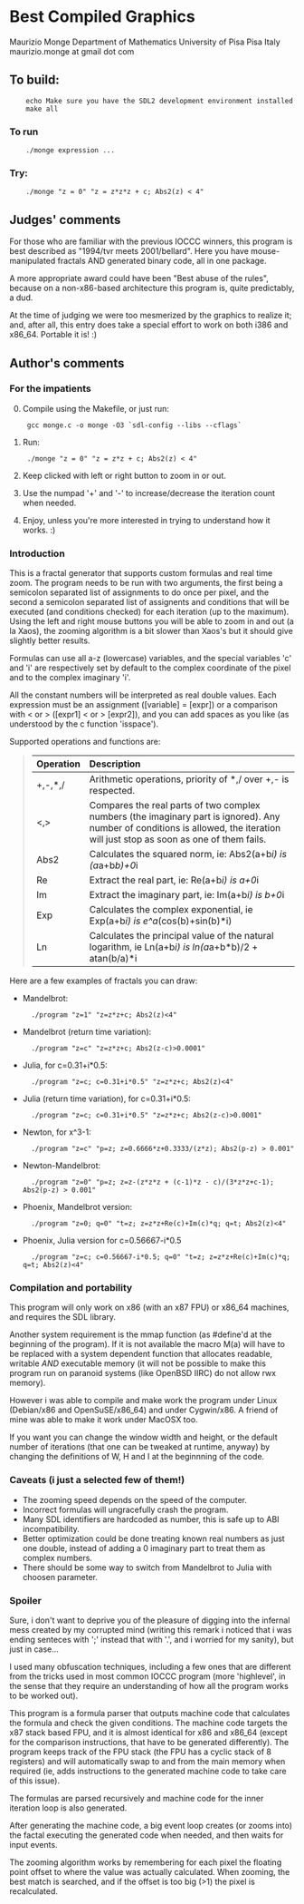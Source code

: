 # Best Compiled Graphics

Maurizio Monge
Department of Mathematics
University of Pisa
Pisa
Italy
maurizio.monge at gmail dot com


## To build:

        echo Make sure you have the SDL2 development environment installed
        make all

### To run

        ./monge expression ...

### Try:

        ./monge "z = 0" "z = z*z*z + c; Abs2(z) < 4"

## Judges' comments

For those who are familiar with the previous IOCCC winners, this program
is best described as "1994/tvr meets 2001/bellard". Here you have
mouse-manipulated fractals AND generated binary code, all in one package.

A more appropriate award could have been "Best abuse of the
rules", because on a non-x86-based architecture this program
is, quite predictably, a dud.

At the time of judging we were too mesmerized by the graphics
to realize it; and, after all, this entry does take a special
effort to work on both i386 and x86_64. Portable it is! :)

## Author's comments

### For the impatients

0. Compile using the Makefile, or just run:

        gcc monge.c -o monge -O3 `sdl-config --libs --cflags`

1. Run:

        ./monge "z = 0" "z = z*z + c; Abs2(z) < 4"

2. Keep clicked with left or right button to zoom in or out.

3. Use the numpad '+' and '-' to increase/decrease the iteration
   count when needed.

4. Enjoy, unless you're more interested in trying to understand
   how it works. :)

### Introduction

This is a fractal generator that supports custom formulas and
real time zoom.  The program needs to be run with two arguments,
the first being a semicolon separated list of assignments to
do once per pixel, and the second a semicolon separated list
of assignents and conditions that will be executed (and conditions
checked) for each iteration (up to the maximum).  Using the
left and right mouse buttons you will be able to zoom in and
out (a la Xaos), the zooming algorithm is a bit slower than
Xaos's but it should give slightly better results.

Formulas can use all a-z (lowercase) variables, and the special
variables 'c' and 'i' are respectively set by default to the
complex coordinate of the pixel and to the complex imaginary 'i'.

All the constant numbers will be interpreted as real double
values.  Each expression must be an assignment ([variable] =
[expr]) or a comparison with < or > ([expr1] < or > [expr2]),
and you can add spaces as you like (as understood by the c
function 'isspace').

Supported operations and functions are:

> Operation | Description
> :-------- | :----------
> +,-,*,/   | Arithmetic operations, priority of *,/ over +,- is respected.
> <,>       | Compares the real parts of two complex numbers (the imaginary part is ignored). Any number of conditions is allowed, the iteration will just stop as soon as one of them fails.
> Abs2      | Calculates the squared norm, ie: Abs2(a+b*i) is (a*a+b*b)+0*i
> Re        | Extract the real part, ie: Re(a+b*i) is a+0*i
> Im        | Extract the imaginary part, ie: Im(a+b*i) is b+0*i
> Exp       | Calculates the complex exponential, ie Exp(a+b*i) is e^a*(cos(b)+sin(b)*i)
> Ln        | Calculates the principal value of the natural logarithm, ie Ln(a+b*i) is ln(a*a+b*b)/2 + atan(b/a)*i 

Here are a few examples of fractals you can draw:

- Mandelbrot:

        ./program "z=1" "z=z*z+c; Abs2(z)<4"

- Mandelbrot (return time variation):

        ./program "z=c" "z=z*z+c; Abs2(z-c)>0.0001"

- Julia, for c=0.31+i*0.5:

        ./program "z=c; c=0.31+i*0.5" "z=z*z+c; Abs2(z)<4"

- Julia (return time variation), for c=0.31+i*0.5:

        ./program "z=c; c=0.31+i*0.5" "z=z*z+c; Abs2(z-c)>0.0001"

- Newton, for x^3-1:

        ./program "z=c" "p=z; z=0.6666*z+0.3333/(z*z); Abs2(p-z) > 0.001"

- Newton-Mandelbrot:

        ./program "z=0" "p=z; z=z-(z*z*z + (c-1)*z - c)/(3*z*z+c-1); Abs2(p-z) > 0.001"

- Phoenix, Mandelbrot version:

        ./program "z=0; q=0" "t=z; z=z*z+Re(c)+Im(c)*q; q=t; Abs2(z)<4"

- Phoenix, Julia version for c=0.56667-i*0.5

        ./program "z=c; c=0.56667-i*0.5; q=0" "t=z; z=z*z+Re(c)+Im(c)*q; q=t; Abs2(z)<4"

### Compilation and portability

This program will only work on x86 (with an x87 FPU) or x86_64 machines,
and requires the SDL library.

Another system requirement is the mmap function (as #define'd
at the beginning of the program). If it is not available the
macro M(a) will have to be replaced with a system dependent
function that allocates readable, writable *AND* executable
memory (it will not be possible to make this program run on
paranoid systems (like OpenBSD IIRC) do not allow rwx memory).

However i was able to compile and make work the program under
Linux (Debian/x86 and OpenSuSE/x86_64) and under Cygwin/x86. A
friend of mine was able to make it work under MacOSX too.

If you want you can change the window width and height, or the default
number of iterations (that one can be tweaked at runtime, anyway) by
changing the definitions of W, H and I at the beginnning of the code.

### Caveats (i just a selected few of them!)

- The zooming speed depends on the speed of the computer.
- Incorrect formulas will ungracefully crash the program.
- Many SDL identifiers are hardcoded as number, this is safe up to ABI
  incompatibility.
- Better optimization could be done treating known real numbers as just one
  double, instead of adding a 0 imaginary part to treat them as complex
  numbers.
- There should be some way to switch from Mandelbrot to Julia with choosen
  parameter.

### Spoiler 

Sure, i don't want to deprive you of the pleasure of digging
into the infernal mess created by my corrupted mind (writing
this remark i noticed that i was ending senteces with ';' instead
that with '.', and i worried for my sanity), but just in case...

I used many obfuscation techniques, including a few ones that
are different from the tricks used in most common IOCCC program
(more 'highlevel', in the sense that they require an understanding
of how all the program works to be worked out).

This program is a formula parser that outputs machine code that
calculates the formula and check the given conditions. The
machine code targets the x87 stack based FPU, and it is almost
identical for x86 and x86_64 (except for the comparison
instructions, that have to be generated differently).  The
program keeps track of the FPU stack (the FPU has a cyclic stack
of 8 registers) and will automatically swap to and from the
main memory when required (ie, adds instructions to the generated
machine code to take care of this issue).

The formulas are parsed recursively and machine code for the
inner iteration loop is also generated.

After generating the machine code, a big event loop creates (or
zooms into) the factal executing the generated code when needed,
and then waits for input events.

The zooming algorithm works by remembering for each pixel the
floating point offset to where the value was actually calculated.
When zooming, the best match is searched, and if the offset is
too big (>1) the pixel is recalculated.
